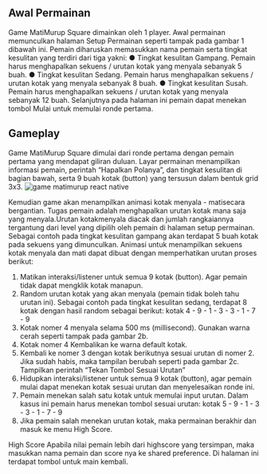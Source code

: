 ## Awal Permainan
Game MatiMurup Square dimainkan oleh 1 player. Awal permainan memunculkan halaman
Setup Permainan seperti tampak pada gambar 1 dibawah ini. Pemain diharuskan memasukkan
nama pemain serta tingkat kesulitan yang terdiri dari tiga yakni:
● Tingkat kesulitan Gampang. Pemain harus menghapalkan sekuens / urutan kotak yang
menyala sebanyak 5 buah.
● Tingkat kesulitan Sedang. Pemain harus menghapalkan sekuens / urutan kotak yang
menyala sebanyak 8 buah.
● Tingkat kesulitan Susah. Pemain harus menghapalkan sekuens / urutan kotak yang
menyala sebanyak 12 buah.
Selanjutnya pada halaman ini pemain dapat menekan tombol Mulai untuk memulai ronde
pertama.

## Gameplay
Game MatiMurup Square dimulai dari ronde pertama dengan pemain pertama yang mendapat
giliran duluan. Layar permainan menampilkan informasi pemain, perintah “Hapalkan Polanya”, dan
tingkat kesulitan di bagian bawah, serta 9 buah kotak (button) yang tersusun dalam bentuk grid
3x3.
![game matimurup react native](https://github.com/daviddprtma/Game-Mati-Murup-React-Native/assets/76859181/008573b0-570f-4a44-b700-69253e231c90)

Kemudian game akan menampilkan animasi kotak menyala - matisecara bergantian. Tugas
pemain adalah menghapalkan urutan kotak mana saja yang menyala.Urutan kotakmenyala
diacak dan jumlah rangkaiannya tergantung dari level yang dipilih oleh pemain di halaman setup
permainan. Sebagai contoh pada tingkat kesulitan gampang akan terdapat 5 buah kotak pada
sekuens yang dimunculkan.
Animasi untuk menampilkan sekuens kotak menyala dan mati dapat dibuat dengan
memperhatikan urutan proses berikut:
1. Matikan interaksi/listener untuk semua 9 kotak (button). Agar pemain tidak dapat
mengklik kotak manapun.
2. Random urutan kotak yang akan menyala (pemain tidak boleh tahu urutan ini). Sebagai
contoh pada tingkat kesulitan sedang, terdapat 8 kotak dengan hasil random sebagai
berikut: kotak 4 - 9 - 1 - 3 - 3 - 1 - 7 - 9
3. Kotak nomer 4 menyala selama 500 ms (millisecond). Gunakan warna cerah seperti
tampak pada gambar 2b.
4. Kotak nomer 4 Kembalikan ke warna default kotak.
5. Kembali ke nomer 3 dengan kotak berikutnya sesuai urutan di nomer 2. Jika sudah habis,
maka tampilan berubah seperti pada gambar 2c. Tampilkan perintah “Tekan Tombol Sesuai
Urutan”
6. Hidupkan interaksi/listener untuk semua 9 kotak (button), agar pemain mulai dapat
menekan kotak sesuai urutan dan menyelesaikan ronde ini.
7. Pemain menekan salah satu kotak untuk memulai input urutan. Dalam kasus ini pemain
harus menekan tombol sesuai urutan: kotak 5 - 9 - 1 - 3 - 3 - 1 - 7 - 9
8. Jika pemain salah menekan urutan kotak, maka permainan berakhir dan masuk ke
menu High Score.

High Score
Apabila nilai pemain lebih dari highscore yang tersimpan, maka masukkan nama pemain dan score nya ke
shared preference. Di halaman ini terdapat tombol untuk main kembali.
